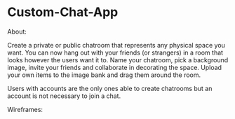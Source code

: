 # Custom-Chat-App

About:

Create a private or public chatroom that represents any physical space you want. You can now hang out with your friends (or strangers) in a room that looks however the users want it to. Name your chatroom, pick a background image, invite your friends and collaborate in decorating the space. Upload your own items to the image bank and drag them around the room.

Users with accounts are the only ones able to create chatrooms but an account is not necessary to join a chat. 


Wireframes:

